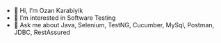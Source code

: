 - 👋 Hi, I’m Ozan Karabiyik
- 👀 I’m interested in Software Testing
- 💬 Ask me about Java, Selenium, TestNG, Cucumber, MySql, Postman, JDBC, RestAssured

<!---
Ozankarabiyik/Ozankarabiyik is a ✨ special ✨ repository because its `README.md` (this file) appears on your GitHub profile.
You can click the Preview link to take a look at your changes.
--->
